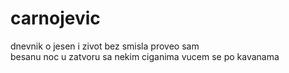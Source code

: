 # carnojevic
dnevnik o
jesen 
i zivot
bez smisla
proveo sam  
besanu
noc
u zatvoru
sa nekim
ciganima
vucem se
po kavanama
